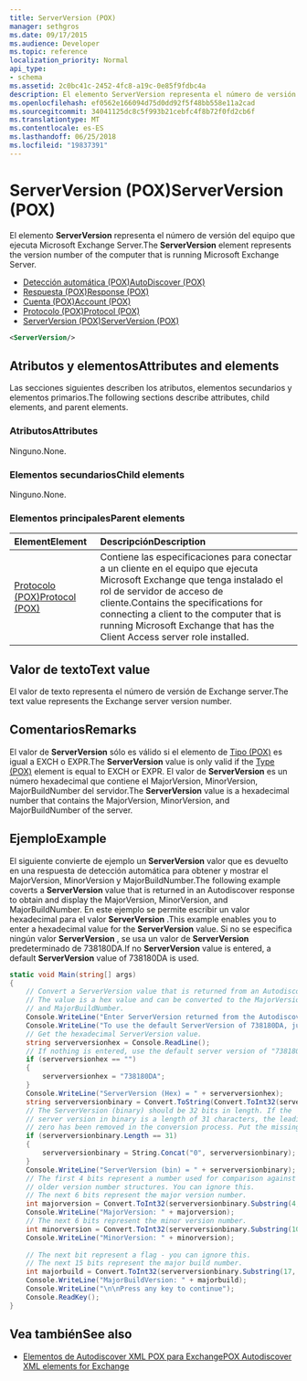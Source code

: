```yaml
---
title: ServerVersion (POX)
manager: sethgros
ms.date: 09/17/2015
ms.audience: Developer
ms.topic: reference
localization_priority: Normal
api_type:
- schema
ms.assetid: 2c0bc41c-2452-4fc8-a19c-0e85f9fdbc4a
description: El elemento ServerVersion representa el número de versión del equipo que ejecuta Microsoft Exchange Server.
ms.openlocfilehash: ef0562e166094d75d0dd92f5f48bb558e11a2cad
ms.sourcegitcommit: 34041125dc8c5f993b21cebfc4f8b72f0fd2cb6f
ms.translationtype: MT
ms.contentlocale: es-ES
ms.lasthandoff: 06/25/2018
ms.locfileid: "19837391"
---
```

# <a name="serverversion-pox"></a><span data-ttu-id="5f77a-103">ServerVersion (POX)</span><span class="sxs-lookup"><span data-stu-id="5f77a-103">ServerVersion (POX)</span></span>

<span data-ttu-id="5f77a-104">El elemento **ServerVersion** representa el número de versión del equipo que ejecuta Microsoft Exchange Server.</span><span class="sxs-lookup"><span data-stu-id="5f77a-104">The **ServerVersion** element represents the version number of the computer that is running Microsoft Exchange Server.</span></span> 
  
- [<span data-ttu-id="5f77a-105">Detección automática (POX)</span><span class="sxs-lookup"><span data-stu-id="5f77a-105">AutoDiscover (POX)</span></span>](autodiscover-pox.md) 
- [<span data-ttu-id="5f77a-106">Respuesta (POX)</span><span class="sxs-lookup"><span data-stu-id="5f77a-106">Response (POX)</span></span>](response-pox.md)
- [<span data-ttu-id="5f77a-107">Cuenta (POX)</span><span class="sxs-lookup"><span data-stu-id="5f77a-107">Account (POX)</span></span>](account-pox.md)
- [<span data-ttu-id="5f77a-108">Protocolo (POX)</span><span class="sxs-lookup"><span data-stu-id="5f77a-108">Protocol (POX)</span></span>](protocol-pox.md)
- [<span data-ttu-id="5f77a-109">ServerVersion (POX)</span><span class="sxs-lookup"><span data-stu-id="5f77a-109">ServerVersion (POX)</span></span>](serverversion-pox.md)
  
```xml
<ServerVersion/>
```

## <a name="attributes-and-elements"></a><span data-ttu-id="5f77a-110">Atributos y elementos</span><span class="sxs-lookup"><span data-stu-id="5f77a-110">Attributes and elements</span></span>

<span data-ttu-id="5f77a-111">Las secciones siguientes describen los atributos, elementos secundarios y elementos primarios.</span><span class="sxs-lookup"><span data-stu-id="5f77a-111">The following sections describe attributes, child elements, and parent elements.</span></span>
  
### <a name="attributes"></a><span data-ttu-id="5f77a-112">Atributos</span><span class="sxs-lookup"><span data-stu-id="5f77a-112">Attributes</span></span>

<span data-ttu-id="5f77a-113">Ninguno.</span><span class="sxs-lookup"><span data-stu-id="5f77a-113">None.</span></span>
  
### <a name="child-elements"></a><span data-ttu-id="5f77a-114">Elementos secundarios</span><span class="sxs-lookup"><span data-stu-id="5f77a-114">Child elements</span></span>

<span data-ttu-id="5f77a-115">Ninguno.</span><span class="sxs-lookup"><span data-stu-id="5f77a-115">None.</span></span>
  
### <a name="parent-elements"></a><span data-ttu-id="5f77a-116">Elementos principales</span><span class="sxs-lookup"><span data-stu-id="5f77a-116">Parent elements</span></span>

|<span data-ttu-id="5f77a-117">**Element**</span><span class="sxs-lookup"><span data-stu-id="5f77a-117">**Element**</span></span>|<span data-ttu-id="5f77a-118">**Descripción**</span><span class="sxs-lookup"><span data-stu-id="5f77a-118">**Description**</span></span>|
|:-----|:-----|
|[<span data-ttu-id="5f77a-119">Protocolo (POX)</span><span class="sxs-lookup"><span data-stu-id="5f77a-119">Protocol (POX)</span></span>](protocol-pox.md) <br/> |<span data-ttu-id="5f77a-120">Contiene las especificaciones para conectar a un cliente en el equipo que ejecuta Microsoft Exchange que tenga instalado el rol de servidor de acceso de cliente.</span><span class="sxs-lookup"><span data-stu-id="5f77a-120">Contains the specifications for connecting a client to the computer that is running Microsoft Exchange that has the Client Access server role installed.</span></span>  <br/> |
   
## <a name="text-value"></a><span data-ttu-id="5f77a-121">Valor de texto</span><span class="sxs-lookup"><span data-stu-id="5f77a-121">Text value</span></span>

<span data-ttu-id="5f77a-122">El valor de texto representa el número de versión de Exchange server.</span><span class="sxs-lookup"><span data-stu-id="5f77a-122">The text value represents the Exchange server version number.</span></span>
  
## <a name="remarks"></a><span data-ttu-id="5f77a-123">Comentarios</span><span class="sxs-lookup"><span data-stu-id="5f77a-123">Remarks</span></span>

<span data-ttu-id="5f77a-124">El valor de **ServerVersion** sólo es válido si el elemento de [Tipo (POX)](type-pox.md) es igual a EXCH o EXPR.</span><span class="sxs-lookup"><span data-stu-id="5f77a-124">The **ServerVersion** value is only valid if the [Type (POX)](type-pox.md) element is equal to EXCH or EXPR.</span></span> <span data-ttu-id="5f77a-125">El valor de **ServerVersion** es un número hexadecimal que contiene el MajorVersion, MinorVersion, MajorBuildNumber del servidor.</span><span class="sxs-lookup"><span data-stu-id="5f77a-125">The **ServerVersion** value is a hexadecimal number that contains the MajorVersion, MinorVersion, and MajorBuildNumber of the server.</span></span> 
  
## <a name="example"></a><span data-ttu-id="5f77a-126">Ejemplo</span><span class="sxs-lookup"><span data-stu-id="5f77a-126">Example</span></span>

<span data-ttu-id="5f77a-127">El siguiente convierte de ejemplo un **ServerVersion** valor que es devuelto en una respuesta de detección automática para obtener y mostrar el MajorVersion, MinorVersion y MajorBuildNumber.</span><span class="sxs-lookup"><span data-stu-id="5f77a-127">The following example coverts a **ServerVersion** value that is returned in an Autodiscover response to obtain and display the MajorVersion, MinorVersion, and MajorBuildNumber.</span></span> <span data-ttu-id="5f77a-128">En este ejemplo se permite escribir un valor hexadecimal para el valor **ServerVersion** .</span><span class="sxs-lookup"><span data-stu-id="5f77a-128">This example enables you to enter a hexadecimal value for the **ServerVersion** value.</span></span> <span data-ttu-id="5f77a-129">Si no se especifica ningún valor **ServerVersion** , se usa un valor de **ServerVersion** predeterminado de 738180DA.</span><span class="sxs-lookup"><span data-stu-id="5f77a-129">If no **ServerVersion** value is entered, a default **ServerVersion** value of 738180DA is used.</span></span> 
  
```csharp
static void Main(string[] args)
{
    // Convert a ServerVersion value that is returned from an Autodiscover request.
    // The value is a hex value and can be converted to the MajorVersion, MinorVersion,
    // and MajorBuildNumber.
    Console.WriteLine("Enter ServerVersion returned from the Autodiscover (eg. 738180DA) and Enter.");
    Console.WriteLine("To use the default ServerVersion of 738180DA, just hit Enter.");
    // Get the hexadecimal ServerVersion value.
    string serverversionhex = Console.ReadLine();
    // If nothing is entered, use the default server version of "738180DA"
    if (serverversionhex == "")
    {
        serverversionhex = "738180DA";
    }
    Console.WriteLine("ServerVersion (Hex) = " + serverversionhex);
    string serverversionbinary = Convert.ToString(Convert.ToInt32(serverversionhex, 16), 2);
    // The ServerVersion (binary) should be 32 bits in length. If the 
    // server version in binary is a length of 31 characters, the leading
    // zero has been removed in the conversion process. Put the missing zero back.
    if (serverversionbinary.Length == 31)
    {
        serverversionbinary = String.Concat("0", serverversionbinary);
    }
    Console.WriteLine("ServerVersion (bin) = " + serverversionbinary);
    // The first 4 bits represent a number used for comparison against  
    // older version number structures. You can ignore this.
    // The next 6 bits represent the major version number.
    int majorversion = Convert.ToInt32(serverversionbinary.Substring(4, 6), 2);
    Console.WriteLine("MajorVersion: " + majorversion);
    // The next 6 bits represent the minor version number.
    int minorversion = Convert.ToInt32(serverversionbinary.Substring(10, 6), 2);
    Console.WriteLine("MinorVersion: " + minorversion);
    
    // The next bit represent a flag - you can ignore this.
    // The next 15 bits represent the major build number.
    int majorbuild = Convert.ToInt32(serverversionbinary.Substring(17, 15), 2);
    Console.WriteLine("MajorBuildVersion: " + majorbuild);
    Console.WriteLine("\n\nPress any key to continue");
    Console.ReadKey();
}
```

## <a name="see-also"></a><span data-ttu-id="5f77a-130">Vea también</span><span class="sxs-lookup"><span data-stu-id="5f77a-130">See also</span></span>

- [<span data-ttu-id="5f77a-131">Elementos de Autodiscover XML POX para Exchange</span><span class="sxs-lookup"><span data-stu-id="5f77a-131">POX Autodiscover XML elements for Exchange</span></span>](pox-autodiscover-xml-elements-for-exchange.md)


